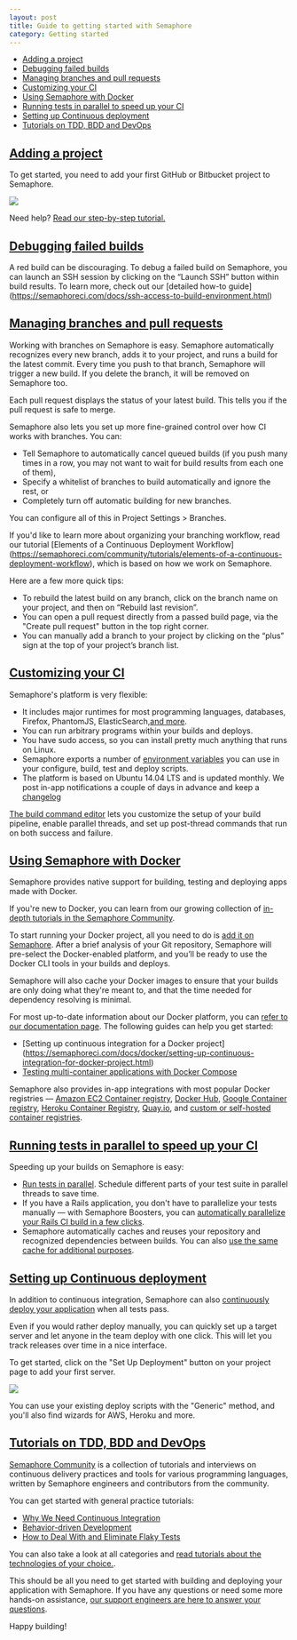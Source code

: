 ```yaml
---
layout: post
title: Guide to getting started with Semaphore
category: Getting started
---
```


- [Adding a project](#adding_a_project)
- [Debugging failed builds](#debugging_failed_builds)
- [Managing branches and pull requests](#managing_branches_and_pull_requests)
- [Customizing your CI](#customizing_your_ci)
- [Using Semaphore with Docker](#using_semaphore_with_docker)
- [Running tests in parallel to speed up your CI](#running_tests_in_parallel_to_speed_up_your_ci)
- [Setting up Continuous deployment](#setting_up_continuous_deployment)
- [Tutorials on TDD, BDD and DevOps](#tutorials_on_tdd_bdd_and_devops)

## <a name="adding_a_project" href="#adding_a_project">Adding a project</a>

To get started, you need to add your first GitHub or Bitbucket project to Semaphore.

<img src="/docs/assets/img/guide/add_a_project.png" class="img-responsive img-bordered">

Need help? [Read our step-by-step tutorial.](https://semaphoreci.com/docs/adding-github-bitbucket-project-to-semaphore.html)

## <a name="debugging_failed_builds" href="#debugging_failed_builds">Debugging failed builds</a>

A red build can be discouraging. To debug a failed build on Semaphore, you can launch
an SSH session by clicking on the “Launch SSH” button within build results.
To learn more, check out our [detailed how-to guide] (https://semaphoreci.com/docs/ssh-access-to-build-environment.html)

## <a name="managing_branches_and_pull_requests" href="#managing_branches_and_pull_requests">Managing branches and pull requests</a>

Working with branches on Semaphore is easy. Semaphore automatically recognizes
every new branch, adds it to your project, and runs a build for the latest commit.
Every time you push to that branch, Semaphore will trigger a new build. If you
delete the branch, it will be removed on Semaphore too.

Each pull request displays the status of your latest build. This tells you if the
pull request is safe to merge.

Semaphore also lets you set up more fine-grained control over how CI works with
branches. You can:

* Tell Semaphore to automatically cancel queued builds (if you push many times in
a row, you may not want to wait for build results from each one of them),
* Specify a whitelist of branches to build automatically and ignore the rest, or
* Completely turn off automatic building for new branches.

You can configure all of this in Project Settings > Branches.

If you'd like to learn more about organizing your branching workflow, read our
tutorial [Elements of a Continuous Deployment Workflow] (https://semaphoreci.com/community/tutorials/elements-of-a-continuous-deployment-workflow),
which is based on how we work on Semaphore.

Here are a few more quick tips:

* To rebuild the latest build on any branch, click on the branch name on your project,
and then on “Rebuild last revision”.
* You can open a pull request directly from a passed build page, via the "Create
pull request" button in the top right corner.
* You can manually add a branch to your project by clicking on the “plus” sign at
the top of your project’s branch list.

## <a name="customizing_your_ci" href="#customizing_your_ci">Customizing your CI</a>

Semaphore's platform is very flexible:

* It includes major runtimes for most programming languages, databases, Firefox,
PhantomJS, ElasticSearch,[and more](https://semaphoreci.com/docs/supported-stack.html).
* You can run arbitrary programs within your builds and deploys.
* You have sudo access, so you can install pretty much anything that runs on Linux.
* Semaphore exports a number of [environment variables](https://semaphoreci.com/docs/available-environment-variables.html) you
can use in your configure, build, test and deploy scripts.
* The platform is based on Ubuntu 14.04 LTS and is updated monthly. We post in-app
notifications a couple of days in advance and keep a [changelog](https://semaphoreci.com/docs/platform-changelog.html)

[The build command editor](https://semaphoreci.com/docs/customizing-build-commands.html)
lets you customize the setup of your build pipeline, enable parallel threads, and
set up post-thread commands that run on both success and failure.

## <a name="using_semaphore_with_docker" href="#using_semaphore_with_docker">Using Semaphore with Docker</a>

Semaphore provides native support for building, testing and deploying apps made
with Docker.

If you're new to Docker, you can learn from our growing collection of [in-depth
tutorials in the Semaphore Community](https://semaphoreci.com/community/tags/docker).

To start running your Docker project, all you need to do is [add it on Semaphore](https://semaphoreci.com/projects/choose_repo_host). After a brief analysis
of your Git repository, Semaphore will pre-select the Docker-enabled platform, and
you’ll be ready to use the Docker CLI tools in your builds and deploys.

Semaphore will also cache your Docker images to ensure that your builds are only
doing what they're meant to, and that the time needed for dependency resolving is
minimal.

For most up-to-date information about our Docker platform, you can [refer to our documentation page](https://semaphoreci.com/docs/docker.html). The following guides can help
you get started:

* [Setting up continuous integration for a Docker project] (https://semaphoreci.com/docs/docker/setting-up-continuous-integration-for-docker-project.html)
* [Testing multi-container applications with Docker Compose](https://semaphoreci.com/docs/docker/testing-multicontainer-apps-with-docker-compose-and-semaphore.html)

Semaphore also provides in-app integrations with most popular Docker registries —
[Amazon EC2 Container registry](https://semaphoreci.com/docs/docker/continuous-delivery-aws-container-registry.html), [Docker Hub](https://semaphoreci.com/docs/docker/continuous-delivery-docker-hub.html), [Google Container registry](https://semaphoreci.com/docs/docker/continuous-delivery-google-container-registry.html), [Heroku Container Registry](https://semaphoreci.com/docs/docker/continuous-delivery-heroku-container-registry.html), [Quay.io](https://semaphoreci.com/docs/docker/continuous-delivery-quayio.html), and [custom or self-hosted container registries](https://semaphoreci.com/docs/docker/continuous-delivery-on-premise-container-registry.html).

## <a name="running_tests_in_parallel_to_speed_up_your_ci" href="#running_tests_in_parallel_to_speed_up_your_ci">Running tests in parallel to speed up your CI</a>

Speeding up your builds on Semaphore is easy:

* [Run tests in parallel](https://semaphoreci.com/docs/running-tests-in-parallel.html).
Schedule different parts of your test suite in parallel threads to save time.
* If you have a Rails application, you don't have to parallelize your tests
manually — with Semaphore Boosters, you can [automatically parallelize your Rails CI build in a few clicks](http://semaphoreci.com/docs/about-boosters.html).
* Semaphore automatically caches and reuses your repository and recognized dependencies
between builds. You can also [use the same cache for additional purposes](https://semaphoreci.com/docs/caching-between-builds.html).

## <a name="setting_up_continuous_deployment" href="#setting_up_continuous_deployment">Setting up Continuous deployment</a>

In addition to continuous integration, Semaphore can also [continuously deploy your application](https://semaphoreci.com/docs/continuous-deployment-options.html) when
all tests pass.

Even if you would rather deploy manually, you can quickly set up a target server
and let anyone in the team deploy with one click. This will let you track releases
over time in a nice interface.

To get started, click on the "Set Up Deployment" button on your project page to
add your first server.

<img src="/docs/assets/img/guide/deployment.png" class="img-responsive img-bordered">

You can use your existing deploy scripts with the "Generic" method, and you'll
also find wizards for AWS, Heroku and more.

## <a name="tutorials_on_tdd_bdd_and_devops" href="#tutorials_on_tdd_bdd_and_devops">Tutorials on TDD, BDD and DevOps</a>

[Semaphore Community](https://semaphoreci.com/community) is a collection of tutorials
and interviews on continuous delivery practices and tools for various programming
languages, written by Semaphore engineers and contributors from the community.

You can get started with general practice tutorials:

* [Why We Need Continuous Integration](https://semaphoreci.com/community/tutorials/continuous-integration)
* [Behavior-driven Development](https://semaphoreci.com/community/tutorials/behavior-driven-development)
* [How to Deal With and Eliminate Flaky Tests](https://semaphoreci.com/community/tutorials/how-to-deal-with-and-eliminate-flaky-tests)

You can also take a look at all categories and [read tutorials about the technologies of your choice.](https://semaphoreci.com/community/tags).

This should be all you need to get started with building and deploying your application
with Semaphore. If you have any questions or need some more hands-on assistance,
[our support engineers are here to answer your questions](https://semaphoreci.com/support).

Happy building!
